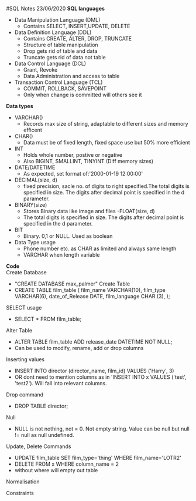 #SQL Notes 23/06/2020
****SQL languages****
- Data Manipulation Language (DML)
    - Contains SELECT, INSERT,UPDATE, DELETE
- Data Definition Language (DDL)
    - Contains CREATE, ALTER, DROP, TRUNCATE
    - Structure of table manipulation
    - Drop gets rid of table and data
    - Truncate gets rid of data not table
- Data Control Language (DCL)
    - Grant, Revoke
    - Data Administration and access to table
- Transaction Control Language (TCL)
    - COMMIT, ROLLBACK, SAVEPOINT
    - Only when change is committed will others see it

**Data types**
- VARCHAR()
    - Records max size of string, adaptable to different sizes and memory efficent
- CHAR()
    - Data must be of fixed length, fixed space use but 50% more efficient
- INT
    - Holds whole number, postive or negative
    - Also BIGINT, SMALLINT, TINYINT (Diff memory sizes)
- DATE/DATETIME
    - As expected, set format of:'2000-01-19 12:00:00'
 - DECIMAL(size, d)
    - fixed precision, sacle no. of digits to right specified.The total digits is specified in size. The digits after decimal point is specified in the d parameter.
 - BINARY(size)
    - Stores Binary data like image and files 
 -FLOAT(size, d)
    - The total digits is specified in size. The digits after decimal point is specified in the d parameter.
- BIT
    - Binary. 0,1 or NULL. Used as boolean
 - Data Type usage
    - Phone number etc. as CHAR as limited and always same length
    - VARCHAR when length variable  
    
**Code**   
Create Database
- "CREATE DATABASE max_palmer"
Create Table
- CREATE TABLE film_table
(
    film_name VARCHAR(10),
    film_type VARCHAR(6),
    date_of_Release DATE,
    film_language CHAR (3),
);

SELECT usage
- SELECT * FROM film_table;

Alter Table
- ALTER TABLE film_table
ADD release_date DATETIME NOT NULL;
- Can be used to modify, rename, add or drop columns

Inserting values
- INSERT INTO director
(director_name, film_id)
VALUES
('Harry', 3)
- OR dont need to mention columns as in 'INSERT INTO x VALUES ('test', 'test2'). Will fall into relevant columns.


Drop command
- DROP TABLE director;

Null
- NULL is not nothing, not = 0. Not empty string. Value can be null but null != null as null undefined. 

Update, Delete Commands
- UPDATE film_table SET film_type='thing' WHERE film_name='LOTR2'
- DELETE FROM x WHERE column_name = 2
- without where will empty out table

Normalisation

Constraints
